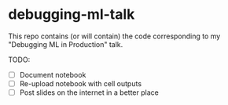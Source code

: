# debugging-ml-talk

This repo contains (or will contain) the code corresponding to my "Debugging ML in Production" talk.

TODO:
- [ ] Document notebook
- [ ] Re-upload notebook with cell outputs
- [ ] Post slides on the internet in a better place
